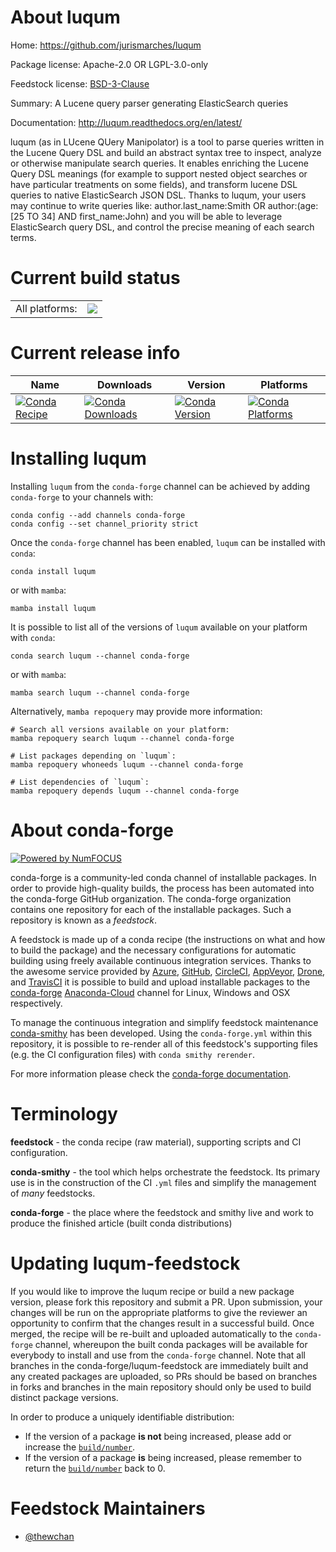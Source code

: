 About luqum
===========

Home: https://github.com/jurismarches/luqum

Package license: Apache-2.0 OR LGPL-3.0-only

Feedstock license: [BSD-3-Clause](https://github.com/conda-forge/luqum-feedstock/blob/main/LICENSE.txt)

Summary: A Lucene query parser generating ElasticSearch queries

Documentation: http://luqum.readthedocs.org/en/latest/

luqum (as in LUcene QUery Manipolator) is a tool to parse queries written in
 the Lucene Query DSL and build an abstract syntax tree to inspect, analyze
 or otherwise manipulate search queries. It enables enriching the Lucene
 Query DSL meanings (for example to support nested object searches or have
 particular treatments on some fields), and transform lucene DSL queries to
 native ElasticSearch JSON DSL. Thanks to luqum, your users may continue to
 write queries like: author.last_name:Smith OR author:(age:[25 TO 34] AND
 first_name:John) and you will be able to leverage ElasticSearch query DSL,
 and control the precise meaning of each search terms.


Current build status
====================


<table><tr><td>All platforms:</td>
    <td>
      <a href="https://dev.azure.com/conda-forge/feedstock-builds/_build/latest?definitionId=13258&branchName=main">
        <img src="https://dev.azure.com/conda-forge/feedstock-builds/_apis/build/status/luqum-feedstock?branchName=main">
      </a>
    </td>
  </tr>
</table>

Current release info
====================

| Name | Downloads | Version | Platforms |
| --- | --- | --- | --- |
| [![Conda Recipe](https://img.shields.io/badge/recipe-luqum-green.svg)](https://anaconda.org/conda-forge/luqum) | [![Conda Downloads](https://img.shields.io/conda/dn/conda-forge/luqum.svg)](https://anaconda.org/conda-forge/luqum) | [![Conda Version](https://img.shields.io/conda/vn/conda-forge/luqum.svg)](https://anaconda.org/conda-forge/luqum) | [![Conda Platforms](https://img.shields.io/conda/pn/conda-forge/luqum.svg)](https://anaconda.org/conda-forge/luqum) |

Installing luqum
================

Installing `luqum` from the `conda-forge` channel can be achieved by adding `conda-forge` to your channels with:

```
conda config --add channels conda-forge
conda config --set channel_priority strict
```

Once the `conda-forge` channel has been enabled, `luqum` can be installed with `conda`:

```
conda install luqum
```

or with `mamba`:

```
mamba install luqum
```

It is possible to list all of the versions of `luqum` available on your platform with `conda`:

```
conda search luqum --channel conda-forge
```

or with `mamba`:

```
mamba search luqum --channel conda-forge
```

Alternatively, `mamba repoquery` may provide more information:

```
# Search all versions available on your platform:
mamba repoquery search luqum --channel conda-forge

# List packages depending on `luqum`:
mamba repoquery whoneeds luqum --channel conda-forge

# List dependencies of `luqum`:
mamba repoquery depends luqum --channel conda-forge
```


About conda-forge
=================

[![Powered by
NumFOCUS](https://img.shields.io/badge/powered%20by-NumFOCUS-orange.svg?style=flat&colorA=E1523D&colorB=007D8A)](https://numfocus.org)

conda-forge is a community-led conda channel of installable packages.
In order to provide high-quality builds, the process has been automated into the
conda-forge GitHub organization. The conda-forge organization contains one repository
for each of the installable packages. Such a repository is known as a *feedstock*.

A feedstock is made up of a conda recipe (the instructions on what and how to build
the package) and the necessary configurations for automatic building using freely
available continuous integration services. Thanks to the awesome service provided by
[Azure](https://azure.microsoft.com/en-us/services/devops/), [GitHub](https://github.com/),
[CircleCI](https://circleci.com/), [AppVeyor](https://www.appveyor.com/),
[Drone](https://cloud.drone.io/welcome), and [TravisCI](https://travis-ci.com/)
it is possible to build and upload installable packages to the
[conda-forge](https://anaconda.org/conda-forge) [Anaconda-Cloud](https://anaconda.org/)
channel for Linux, Windows and OSX respectively.

To manage the continuous integration and simplify feedstock maintenance
[conda-smithy](https://github.com/conda-forge/conda-smithy) has been developed.
Using the ``conda-forge.yml`` within this repository, it is possible to re-render all of
this feedstock's supporting files (e.g. the CI configuration files) with ``conda smithy rerender``.

For more information please check the [conda-forge documentation](https://conda-forge.org/docs/).

Terminology
===========

**feedstock** - the conda recipe (raw material), supporting scripts and CI configuration.

**conda-smithy** - the tool which helps orchestrate the feedstock.
                   Its primary use is in the construction of the CI ``.yml`` files
                   and simplify the management of *many* feedstocks.

**conda-forge** - the place where the feedstock and smithy live and work to
                  produce the finished article (built conda distributions)


Updating luqum-feedstock
========================

If you would like to improve the luqum recipe or build a new
package version, please fork this repository and submit a PR. Upon submission,
your changes will be run on the appropriate platforms to give the reviewer an
opportunity to confirm that the changes result in a successful build. Once
merged, the recipe will be re-built and uploaded automatically to the
`conda-forge` channel, whereupon the built conda packages will be available for
everybody to install and use from the `conda-forge` channel.
Note that all branches in the conda-forge/luqum-feedstock are
immediately built and any created packages are uploaded, so PRs should be based
on branches in forks and branches in the main repository should only be used to
build distinct package versions.

In order to produce a uniquely identifiable distribution:
 * If the version of a package **is not** being increased, please add or increase
   the [``build/number``](https://docs.conda.io/projects/conda-build/en/latest/resources/define-metadata.html#build-number-and-string).
 * If the version of a package **is** being increased, please remember to return
   the [``build/number``](https://docs.conda.io/projects/conda-build/en/latest/resources/define-metadata.html#build-number-and-string)
   back to 0.

Feedstock Maintainers
=====================

* [@thewchan](https://github.com/thewchan/)

